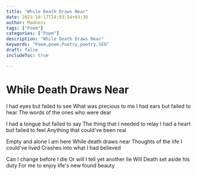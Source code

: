```yaml
---
title: "While Death Draws Near"
date: 2023-10-17T14:03:54+03:30
author: Madness
tags: ["Poem"]
categories: ["Poem"]
description: "While Death Draws Near"
keywords: "Poem,poem,Poetry,poetry,SEO"
draft: false
includeToc: true

---
```

# While Death Draws Near

I had eyes but failed to see
What was precious to me
I had ears but failed to hear
The words of the ones who were dear

I had a tongue but failed to say
The thing that I needed to relay
I had a heart but failed to feel
Anything that could've been real

Empty and alone I am here
While death draws near
Thoughts of the life I could've lived
Crashes into what I had believed

Can I change before I die
Or will I tell yet another lie
Will Death set aside his duty
For me to enjoy life's new found beauty